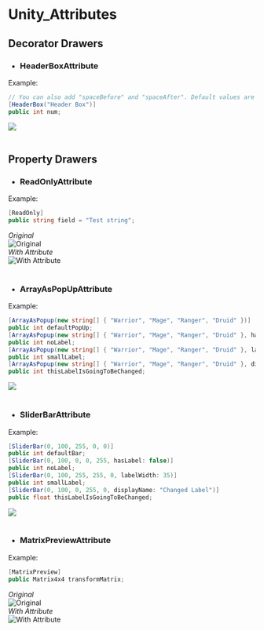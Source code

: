 # Unity_Attributes
 
## **Decorator Drawers**

* ### **HeaderBoxAttribute**

Example:
```C#
// You can also add "spaceBefore" and "spaceAfter". Default values are 0.
[HeaderBox("Header Box")]
public int num;
```
![](https://github.com/andreastmedia/Unity_Attributes/blob/main/0%20-%20Images%20-%200/HeaderBox%20Attribute.jpg) <br/>
<br/>

## **Property Drawers**

* ### **ReadOnlyAttribute**

Example:
```C#
[ReadOnly]
public string field = "Test string";
```
_Original_ <br/>
![Original](https://github.com/andreastmedia/Unity_Attributes/blob/main/0%20-%20Images%20-%200/Field%20Original.jpg) <br/>
_With Attribute_ <br/>
![With Attribute](https://github.com/andreastmedia/Unity_Attributes/blob/main/0%20-%20Images%20-%200/Field%20Attribute%20(ReadOnly).jpg) <br/>
<br/>

* ### **ArrayAsPopUpAttribute**

Example:
```C#
[ArrayAsPopup(new string[] { "Warrior", "Mage", "Ranger", "Druid" })]
public int defaultPopUp;
[ArrayAsPopup(new string[] { "Warrior", "Mage", "Ranger", "Druid" }, hasLabel: false)]
public int noLabel;
[ArrayAsPopup(new string[] { "Warrior", "Mage", "Ranger", "Druid" }, labelWidth: 35)]
public int smallLabel;
[ArrayAsPopup(new string[] { "Warrior", "Mage", "Ranger", "Druid" }, displayName: "Changed Label")]
public int thisLabelIsGoingToBeChanged;
```
![](https://github.com/andreastmedia/Unity_Attributes/blob/main/0%20-%20Images%20-%200/ArrayAsPopUp%20Attribute.jpg) <br/>
<br/>

* ### **SliderBarAttribute**

Example:
```C#
[SliderBar(0, 100, 255, 0, 0)]
public int defaultBar;
[SliderBar(0, 100, 0, 0, 255, hasLabel: false)]
public int noLabel;
[SliderBar(0, 100, 255, 255, 0, labelWidth: 35)]
public int smallLabel;
[SliderBar(0, 100, 0, 255, 0, displayName: "Changed Label")]
public float thisLabelIsGoingToBeChanged;
```
![](https://github.com/andreastmedia/Unity_Attributes/blob/main/0%20-%20Images%20-%200/SliderBar%20Attribute.jpg) <br/>
<br/>

* ### **MatrixPreviewAttribute**

Example:
```C#
[MatrixPreview]
public Matrix4x4 transformMatrix;
```
_Original_ <br/>
![Original](https://github.com/andreastmedia/Unity_Attributes/blob/main/0%20-%20Images%20-%200/Matrix4x4%20Original.jpg) <br/>
_With Attribute_ <br/>
![With Attribute](https://github.com/andreastmedia/Unity_Attributes/blob/main/0%20-%20Images%20-%200/Matrix4x4%20Attribute%20(MatrixPreview).jpg) <br/>
